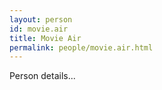 ```yaml
---
layout: person
id: movie.air
title: Movie Air
permalink: people/movie.air.html
---
```


Person details...